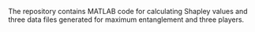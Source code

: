 The repository contains MATLAB code for calculating Shapley values and three data files generated for maximum entanglement and three players. 
